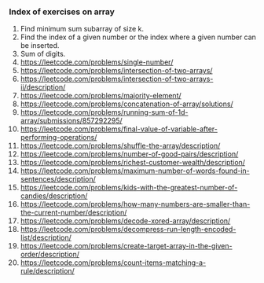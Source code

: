 ### Index of exercises on array

1. Find minimum sum subarray of size k.
9. Find the index of a given number or the index where a given number can be inserted.
10. Sum of digits.
11. https://leetcode.com/problems/single-number/
12. https://leetcode.com/problems/intersection-of-two-arrays/
13. https://leetcode.com/problems/intersection-of-two-arrays-ii/description/
14. https://leetcode.com/problems/majority-element/
16. https://leetcode.com/problems/concatenation-of-array/solutions/
17. https://leetcode.com/problems/running-sum-of-1d-array/submissions/857292295/
18. https://leetcode.com/problems/final-value-of-variable-after-performing-operations/
19. https://leetcode.com/problems/shuffle-the-array/description/
20. https://leetcode.com/problems/number-of-good-pairs/description/
21. https://leetcode.com/problems/richest-customer-wealth/description/
22. https://leetcode.com/problems/maximum-number-of-words-found-in-sentences/description/
23. https://leetcode.com/problems/kids-with-the-greatest-number-of-candies/description/
24. https://leetcode.com/problems/how-many-numbers-are-smaller-than-the-current-number/description/
25. https://leetcode.com/problems/decode-xored-array/description/
26. https://leetcode.com/problems/decompress-run-length-encoded-list/description/
27. https://leetcode.com/problems/create-target-array-in-the-given-order/description/
28. https://leetcode.com/problems/count-items-matching-a-rule/description/